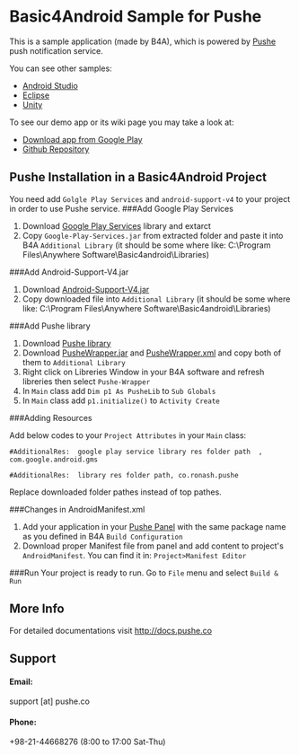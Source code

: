 # Basic4Android Sample for Pushe

This is a sample application (made by B4A), which is powered by [Pushe](http://pushe.co) push notification service.

You can see other samples:
* [Android Studio](https://github.com/ronashco/pushe-android-studio-sample)
* [Eclipse](https://github.com/ronashco/pushe-eclipse-sample)
* [Unity](https://github.com/ronashco/pushe-unity-sample)

To see our demo app or its wiki page you may take a look at:
* [Download app from Google Play](https://play.google.com/store/apps/details?id=co.ronash.pushesample)
* [Github Repository](https://github.com/ronashco/pushe-sample)

## Pushe Installation in a Basic4Android Project

You need add `Golgle Play Services` and `android-support-v4` to your project in order to use Pushe service.
###Add Google Play Services

1. Download [Google Play Services](http://static.pushe.co/useful-links/google-play-services/eclipse/google-play-services_lib.zip) library and extarct
2. Copy `Google-Play-Services.jar` from extracted folder and paste it into B4A `Additional Library` (it should be some where like: C:\Program Files\Anywhere Software\Basic4android\Libraries)

###Add Android-Support-V4.jar

1. Download [Android-Support-V4.jar](http://static.pushe.co/useful-links/android-support-v4.jar)
2. Copy downloaded file into `Additional Library` (it should be some where like: C:\Program Files\Anywhere Software\Basic4android\Libraries)

###Add Pushe library

1. Download [Pushe library](http://static.pushe.co/sdk/pushe-0.8.2.zip)
2. Download [PusheWrapper.jar]() and [PusheWrapper.xml]() and copy both of them to `Additional Library`
3. Right click on Libreries Window in your B4A software and refresh libreries then select `Pushe-Wrapper`
4. In `Main` class add `Dim p1 As PusheLib` to `Sub Globals`
5. In `Main` class add `p1.initialize()` to `Activity Create`

###Adding Resources

Add below codes to your `Project Attributes` in your `Main` class:

`#AdditionalRes:  google play service library res folder path  , com.google.android.gms`

`#AdditionalRes:  library res folder path, co.ronash.pushe`

Replace downloaded folder pathes instead of top pathes.

###Changes in AndroidManifest.xml

1. Add your application in your [Pushe Panel](http://pushe.co/panel/platform/application/add/) with the same package name as you defined in B4A `Build Configuration`
2. Download proper Manifest file from panel and add content to project's `AndroidManifest`. You can find it in: `Project>Manifest Editor`

###Run
Your project is ready to run. Go to `File` menu and select `Build & Run`

## More Info
For detailed documentations visit http://docs.pushe.co


## Support 
#### Email:
support [at] pushe.co
#### Phone:
+98-21-44668276 (8:00 to 17:00 Sat-Thu)
